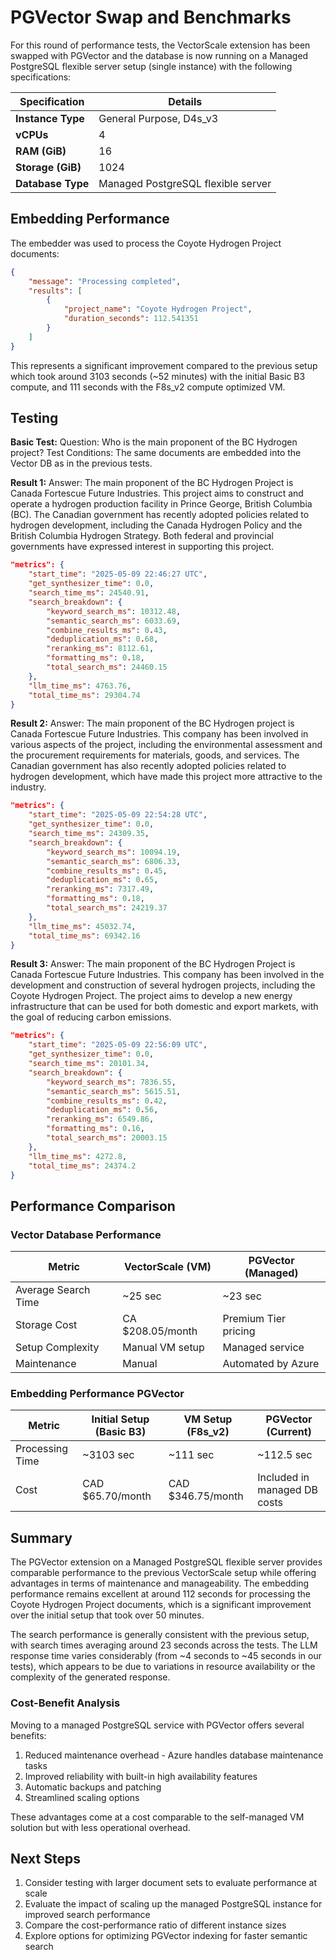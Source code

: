 # PGVector Swap and Benchmarks

For this round of performance tests, the VectorScale extension has been swapped with PGVector and the database is now running on a Managed PostgreSQL flexible server setup (single instance) with the following specifications:

| Specification               | Details                      |
|-----------------------------|------------------------------|
| **Instance Type**           | General Purpose, D4s_v3      |
| **vCPUs**                   | 4                            |
| **RAM (GiB)**               | 16                           |
| **Storage (GiB)**           | 1024                         |
| **Database Type**           | Managed PostgreSQL flexible server |

## Embedding Performance

The embedder was used to process the Coyote Hydrogen Project documents:

```json
{
    "message": "Processing completed", 
    "results": [
        {
            "project_name": "Coyote Hydrogen Project", 
            "duration_seconds": 112.541351
        }
    ]
}
```

This represents a significant improvement compared to the previous setup which took around 3103 seconds (~52 minutes) with the initial Basic B3 compute, and 111 seconds with the F8s_v2 compute optimized VM.

## Testing

**Basic Test:**
Question: Who is the main proponent of the BC Hydrogen project?
Test Conditions: The same documents are embedded into the Vector DB as in the previous tests.

**Result 1:**
Answer: The main proponent of the BC Hydrogen Project is Canada Fortescue Future Industries. This project aims to construct and operate a hydrogen production facility in Prince George, British Columbia (BC). The Canadian government has recently adopted policies related to hydrogen development, including the Canada Hydrogen Policy and the British Columbia Hydrogen Strategy. Both federal and provincial governments have expressed interest in supporting this project.

```json
"metrics": {
    "start_time": "2025-05-09 22:46:27 UTC",
    "get_synthesizer_time": 0.0,
    "search_time_ms": 24540.91,
    "search_breakdown": {
        "keyword_search_ms": 10312.48,
        "semantic_search_ms": 6033.69,
        "combine_results_ms": 0.43,
        "deduplication_ms": 0.68,
        "reranking_ms": 8112.61,
        "formatting_ms": 0.18,
        "total_search_ms": 24460.15
    },
    "llm_time_ms": 4763.76,
    "total_time_ms": 29304.74
}
```

**Result 2:**
Answer: The main proponent of the BC Hydrogen project is Canada Fortescue Future Industries. This company has been involved in various aspects of the project, including the environmental assessment and the procurement requirements for materials, goods, and services. The Canadian government has also recently adopted policies related to hydrogen development, which have made this project more attractive to the industry.

```json
"metrics": {
    "start_time": "2025-05-09 22:54:28 UTC",
    "get_synthesizer_time": 0.0,
    "search_time_ms": 24309.35,
    "search_breakdown": {
        "keyword_search_ms": 10094.19,
        "semantic_search_ms": 6806.33,
        "combine_results_ms": 0.45,
        "deduplication_ms": 0.65,
        "reranking_ms": 7317.49,
        "formatting_ms": 0.18,
        "total_search_ms": 24219.37
    },
    "llm_time_ms": 45032.74,
    "total_time_ms": 69342.16
}
```

**Result 3:**
Answer: The main proponent of the BC Hydrogen Project is Canada Fortescue Future Industries. This company has been involved in the development and construction of several hydrogen projects, including the Coyote Hydrogen Project. The project aims to develop a new energy infrastructure that can be used for both domestic and export markets, with the goal of reducing carbon emissions.

```json
"metrics": {
    "start_time": "2025-05-09 22:56:09 UTC",
    "get_synthesizer_time": 0.0,
    "search_time_ms": 20101.34,
    "search_breakdown": {
        "keyword_search_ms": 7836.55,
        "semantic_search_ms": 5615.51,
        "combine_results_ms": 0.42,
        "deduplication_ms": 0.56,
        "reranking_ms": 6549.86,
        "formatting_ms": 0.16,
        "total_search_ms": 20003.15
    },
    "llm_time_ms": 4272.8,
    "total_time_ms": 24374.2
}
```

## Performance Comparison

### Vector Database Performance

| Metric | VectorScale (VM) | PGVector (Managed) |
|--------|------------------|-------------------|
| Average Search Time | ~25 sec | ~23 sec |
| Storage Cost | CA $208.05/month | Premium Tier pricing |
| Setup Complexity | Manual VM setup | Managed service |
| Maintenance | Manual | Automated by Azure |

### Embedding Performance PGVector

| Metric | Initial Setup (Basic B3) | VM Setup (F8s_v2) | PGVector (Current) |
|--------|--------------------------|-------------------|-------------------|
| Processing Time | ~3103 sec | ~111 sec | ~112.5 sec |
| Cost | CAD $65.70/month | CAD $346.75/month | Included in managed DB costs |

## Summary

The PGVector extension on a Managed PostgreSQL flexible server provides comparable performance to the previous VectorScale setup while offering advantages in terms of maintenance and manageability. The embedding performance remains excellent at around 112 seconds for processing the Coyote Hydrogen Project documents, which is a significant improvement over the initial setup that took over 50 minutes.

The search performance is generally consistent with the previous setup, with search times averaging around 23 seconds across the tests. The LLM response time varies considerably (from ~4 seconds to ~45 seconds in our tests), which appears to be due to variations in resource availability or the complexity of the generated response.

### Cost-Benefit Analysis

Moving to a managed PostgreSQL service with PGVector offers several benefits:

1. Reduced maintenance overhead - Azure handles database maintenance tasks
2. Improved reliability with built-in high availability features
3. Automatic backups and patching
4. Streamlined scaling options

These advantages come at a cost comparable to the self-managed VM solution but with less operational overhead.

## Next Steps

1. Consider testing with larger document sets to evaluate performance at scale
2. Evaluate the impact of scaling up the managed PostgreSQL instance for improved search performance
3. Compare the cost-performance ratio of different instance sizes
4. Explore options for optimizing PGVector indexing for faster semantic search
